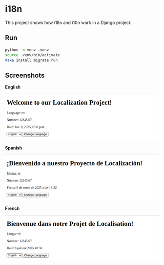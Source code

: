 # i18n

This project shows how i18n and i10n work in a Django project.

## Run

```bash
python -m venv .venv
source .venv/bin/activate
make install migrate run
```

## Screenshots

**English**

![en.png](images/en.png)

**Spanish**

![es.png](images/es.png)

**French**

![fr.png](images/fr.png)
